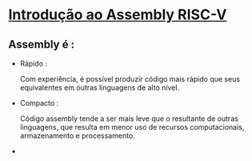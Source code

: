 # [Introdução ao Assembly RISC-V](https://www.markdowntutorial.com/lesson/4/)

## Assembly é :

* Rápido :

    Com experiência, é possível produzir código mais rápido que seus equivalentes em outras linguagens de alto nível.

* Compacto :

    Código assembly tende a ser mais leve que o resultante de outras linguagens, que resulta em menor uso de recursos computacionais, armazenamento e processamento.

*